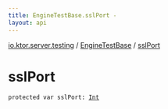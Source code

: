 ```yaml
---
title: EngineTestBase.sslPort - 
layout: api
---
```


<div class='api-docs-breadcrumbs'><a href="../index.html">io.ktor.server.testing</a> / <a href="index.html">EngineTestBase</a> / <a href="./ssl-port.html">sslPort</a></div>

# sslPort

<div class="signature"><code><span class="keyword">protected</span> <span class="keyword">var </span><span class="identifier">sslPort</span><span class="symbol">: </span><a href="https://kotlinlang.org/api/latest/jvm/stdlib/kotlin/-int/index.html"><span class="identifier">Int</span></a></code></div>
